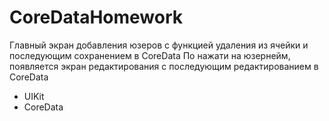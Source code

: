 # CoreDataHomework
Главный экран добавления юзеров с функцией удаления из ячейки и последующим сохранением в CoreData
По нажати на юзернейм, появляется экран редактирования с последующим редактированием в CoreData
- UIKit
- CoreData
